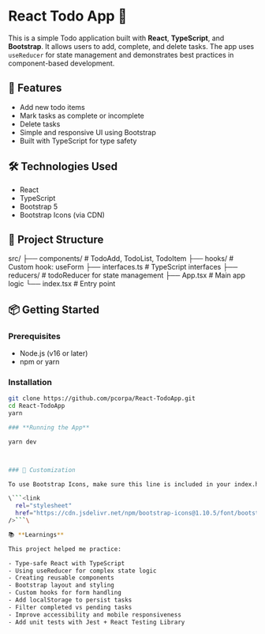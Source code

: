 # React Todo App 📝

This is a simple Todo application built with **React**, **TypeScript**, and **Bootstrap**. It allows users to add, complete, and delete tasks. The app uses `useReducer` for state management and demonstrates best practices in component-based development.

## 🚀 Features

- Add new todo items
- Mark tasks as complete or incomplete
- Delete tasks
- Simple and responsive UI using Bootstrap
- Built with TypeScript for type safety

## 🛠️ Technologies Used

- React
- TypeScript
- Bootstrap 5
- Bootstrap Icons (via CDN)

## 🧩 Project Structure

src/
├── components/ # TodoAdd, TodoList, TodoItem
├── hooks/ # Custom hook: useForm
├── interfaces.ts # TypeScript interfaces
├── reducers/ # todoReducer for state management
├── App.tsx # Main app logic
└── index.tsx # Entry point

## 📦 Getting Started

### Prerequisites

- Node.js (v16 or later)
- npm or yarn

### Installation

````bash
git clone https://github.com/pcorpa/React-TodoApp.git
cd React-TodoApp
yarn

### **Running the App**

yarn dev



### 🎨 Customization

To use Bootstrap Icons, make sure this line is included in your index.html:

\```<link
  rel="stylesheet"
  href="https://cdn.jsdelivr.net/npm/bootstrap-icons@1.10.5/font/bootstrap-icons.css"
/>```\

📚 **Learnings**

This project helped me practice:

- Type-safe React with TypeScript
- Using useReducer for complex state logic
- Creating reusable components
- Bootstrap layout and styling
- Custom hooks for form handling
- Add localStorage to persist tasks
- Filter completed vs pending tasks
- Improve accessibility and mobile responsiveness
- Add unit tests with Jest + React Testing Library
````
